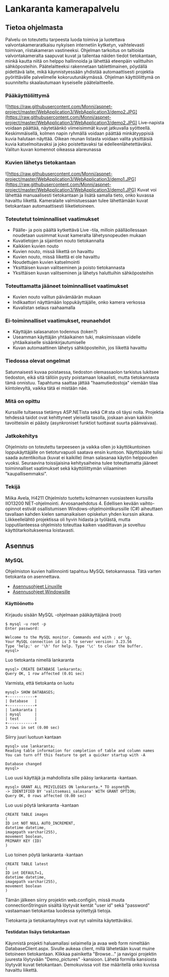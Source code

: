 # Lankaranta kamerapalvelu
## Tietoa ohjelmasta
Palvelu on toteutettu tarpeesta luoda toimiva ja luotettava valvontakameraratkaisu nykyisen internetiin kytketyn, vaihtelevasti toimivan, riistakameran vastineeksi. Ohjelman tarkoitus on taltioida valvontakameralta saapuvat kuvat ja tallentaa näiden tiedot tietokantaan, minkä kautta niitä on helppo hallinnoida ja lähettää eteenpäin valittuihin sähköposteihin.
Päätelaitteeksi rakennetaan tablettimainen, pöydällä pidettävä laite, mikä käynnistyessään yhdistää automaattisesti projektia pyörittävälle palvelimelle kokoruutunäkymässä. Ohjelman käyttöliittymä on suunniteltu skaalautumaan kyseiselle päätelaitteelle.

### Pääkäyttöliittymä
![https://raw.githubusercontent.com/Monni/aspnet-project/master/WebApplication3/WebApplication3/demo2.JPG](https://raw.githubusercontent.com/Monni/aspnet-project/master/WebApplication3/WebApplication3/demo2.JPG)
Live-napista voidaan päättää, näytetäänkö viimeisimmät kuvat jatkuvalla syötteellä.
Keskimmäisellä, kolmen napin ryhmällä voidaan päättää minkätyyppisiä kuvia halutaan näyttää.
Oikean reunan listasta voidaan valita yksittäisiä kuvia katselmoitavaksi ja joko poistettavaksi tai edelleenlähetettäväksi. Valitun kuvan komennot oikeassa alareunassa

### Kuvien lähetys tietokantaan
![https://raw.githubusercontent.com/Monni/aspnet-project/master/WebApplication3/WebApplication3/demo1.JPG](https://raw.githubusercontent.com/Monni/aspnet-project/master/WebApplication3/WebApplication3/demo1.JPG)
Kuvat voi lähettää manuaalisesti tietokantaan ja lisätä samalla tieto, onko kuvassa havaittu liikettä. Kameralaite valmistuessaan tulee lähettämään kuvat tietokantaan automaattisesti liiketietoineen.

### Toteutetut toiminnalliset vaatimukset
* Päälle- ja pois päältä kytkettävä Live -tila, milloin päälläollessaan noudetaan uusimmat kuvat kameralta lähetysnopeuden mukaan
* Kuvatietojen ja sijaintien nouto tietokannalta
* Kaikkien kuvien nouto
* Kuvien nouto, missä liikettä on havaittu
* Kuvien nouto, missä liikettä ei ole havaittu
* Noudettujen kuvien katselmointi
* Yksittäisen kuvan valitseminen ja poisto tietokannasta
* Yksittäisen kuvan valitseminen ja lähetys haluttuihin sähköposteihin

### Toteuttamatta jääneet toiminnalliset vaatimukset
* Kuvien nouto valitun päivämäärän mukaan
* Indikaattori näyttämään loppukäyttäjälle, onko kamera verkossa
* Kuvalistan selaus raahaamalla

### Ei-toiminnalliset vaatimukset, reunaehdot
* Käyttäjän salasanaton todennus (token?)
* Useamman käyttäjän yhtäaikainen tuki, maksimissaan viidelle yhtäaikaiselle sisäänkirjautumiselle
* Kuvan automaattinen lähetys sähköposteihin, jos liikettä havaittu

### Tiedossa olevat ongelmat
Satunnaisesti kuvaa poistaessa, tiedoston olemassaolon tarkistus lukitsee tiedoston, eikä sitä tällöin pysty poistamaan lokaalisti, mutta tietokannasta tämä onnistuu. Tapahtuma saattaa jättää "haamutiedostoja" viemään tilaa kiintolevyltä, vaikka tätä ei mistään näe.

### Mitä on opittu
Kurssille tultaessa tietämys ASP.NETista sekä C#:sta oli täysi nolla. Projektia tehdessä taidot ovat kehittyneet yleisellä tasolla, joskaan aivan kaikkiin tavoitteisiin ei päästy (asynkroniset funktiot tuottavat suurta päänvaivaa).

### Jatkokehitys
Ohjelmisto on toteutettu tarpeeseen ja vaikka ollen jo käyttökuntoinen loppukäyttäjälle on tietoturvapuoli saatava ensin kuntoon. Näyttöpääte tulisi saada autentikoitua (kuvat ei kaikille) ilman salasanaa käytön helppouden vuoksi. Seuraavina toissijaisina kehitysaiheina tulee toteuttamatta jääneet toiminnalliset vaatimukset sekä käyttöliittymän viilaaminen "kaupallisemmaksi".

### Tekijä
Miika Avela, H4211
Ohjelmisto tuotettu kolmannen vuosiasteen kurssilla IIO13200 NET-ohjelmointi.
Arvosanaehdotus 4. Edellisen kevään vaihto-opinnot estivät osallistumisen Windows-ohjelmointikurssille (C#) aiheuttaen tavallaan kahden kielen samanaikaisen opiskelun yhden kurssin aikana. Liikkeellelähtö projektissa oli hyvin hidasta ja työlästä, mutta lopputilanteessa ohjelmisto toteuttaa kaiken vaadittavan ja soveltuu käyttötarkoitukseensa loistavasti.

## Asennus
### MySQL
Ohjelmiston kuvien hallinnointi tapahtuu MySQL tietokannassa. Tätä varten tietokanta on asennettava.
* [Asennusohjeet Linuxille](https://www.linux.fi/wiki/MySQL:n_k%C3%A4ytt%C3%B6%C3%B6notto)
* [Asennusohjeet Windowsille](http://dev.mysql.com/doc/refman/5.7/en/windows-installation.html)

#### Käyttöönotto
Kirjaudu sisään MySQL -ohjelmaan pääkäyttäjänä (root)
```
$ mysql -u root -p
Enter password:
```
```
Welcome to the MySQL monitor. Commands end with ; or \g.
Your MySQL connection id is 3 to server version: 3.23.56
Type 'help;' or '\h' for help. Type '\c' to clear the buffer.
mysql>
```
Luo tietokanta nimellä lankaranta
```
mysql> CREATE DATABASE lankaranta;
Query OK, 1 row affected (0.01 sec)
```
Varmista, että tietokanta on luotu
```
mysql> SHOW DATABASES;
+------------+
| Database   |
+------------+
| lankaranta |
| mysql      |
| test       |
+------------+
3 rows in set (0.00 sec)
```
Siirry juuri luotuun kantaan
```
mysql> use lankaranta;
Reading table information for completion of table and column names
You can turn off this feature to get a quicker startup with -A

Database changed
mysql>
```
Luo uusi käyttäjä ja mahdollista sille pääsy lankaranta -kantaan.
```
mysql> GRANT ALL PRIVILEGES ON lankaranta.* TO aspnet@%
-> IDENTIFIED BY 'valitsemasi_salasana' WITH GRANT OPTION;
Query OK, 0 rows affected (0.00 sec)
```
Luo uusi pöytä lankaranta -kantaan
```
CREATE TABLE images
(
ID int NOT NULL AUTO_INCREMENT,
datetime datetime,
imagepath varchar(255),
movement boolean,
PRIMARY KEY (ID)
)
```
Luo toinen pöytä lankaranta -kantaan
```
CREATE TABLE latest
(
ID int DEFAULT=1,
datetime datetime,
imagepath varchar(255),
movement boolean
)
```
Tämän jälkeen siirry projektin web.configiin, missä muuta connectionStringsin sisältä löytyvät kentät "user id" sekä "password" vastaamaan tietokantaa luodessa syötettyjä tietoja.

Tietokanta ja tietokantayhteys ovat nyt valmiita käytettäväksi. 
#### Testidatan lisäys tietokantaan
Käynnistä projekti haluamallasi selaimella ja avaa web form nimeltään DatabaseClient.aspx.
Sivulle aukeaa client, millä lähetetään kuvat muine tietoineen tietokantaan. Klikkaa painiketta "Browse..." ja navigoi projektin juuresta löytyvään "Demo_pictures" -kansioon. Lähetä formilla kansiosta löytyvät kuvat tietokantaan. Demokuvissa voit itse määritellä onko kuvissa havaittu liikettä.
